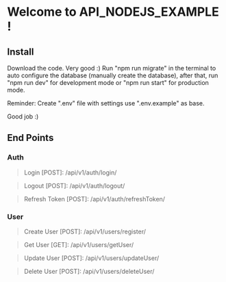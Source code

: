 # Welcome to API_NODEJS_EXAMPLE !

## Install

Download the code. Very good :)
Run "npm run migrate" in the terminal to auto configure the database (manually create the database), after that, run "npm run dev" for development mode or "npm run start" for production mode.

Reminder: Create ".env" file with settings use ".env.example" as base.

Good job :)

## End Points

### Auth
> Login [POST]: /api/v1/auth/login/

> Logout [POST]: /api/v1/auth/logout/

> Refresh Token [POST]: /api/v1/auth/refreshToken/

### User
> Create User [POST]: /api/v1/users/register/

> Get User [GET]: /api/v1/users/getUser/

> Update User [POST]: /api/v1/users/updateUser/

> Delete User [POST]: /api/v1/users/deleteUser/


